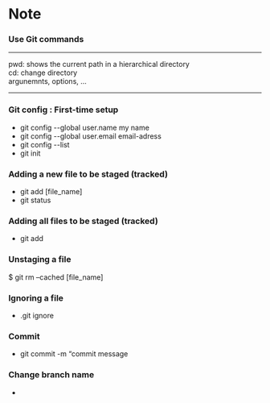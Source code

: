 # Note 
### Use Git commands
---
pwd: shows the current path in a hierarchical directory  
cd: change directory  
argunemnts, options, ...

---
### Git config : First-time setup  
- git config --global user.name my name  
- git config --global user.email email-adress  
- git config --list
- git init


### Adding a new file to be staged (tracked)  
- git add [file_name]
- git status

### Adding all files to be staged (tracked)  
- git add

### Unstaging a file  
$ git rm –cached [file_name]

### Ignoring a file  
- .git ignore

### Commit   
- git commit -m “commit message

### Change branch name  
- 
